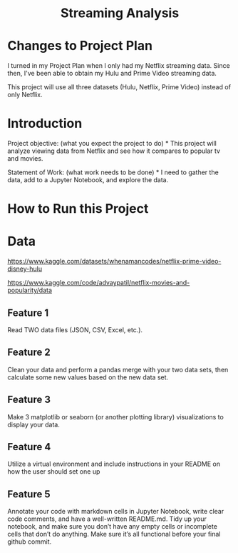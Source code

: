 <h1 align="center"><strong>Streaming Analysis</strong></h1>

# Changes to Project Plan
I turned in my Project Plan when I only had my Netflix streaming data. Since then, I've been able to obtain my Hulu and Prime Video streaming data. 

This project will use all three datasets (Hulu, Netflix, Prime Video) instead of only Netflix.

Introduction
=

Project objective: (what you expect the project to do) *
This project will analyze viewing data from Netflix and see how it compares to popular tv and movies. 

Statement of Work:  (what work needs to be done) *
I need to gather the data, add to a Jupyter Notebook, and explore the data. 

# How to Run this Project

# Data
https://www.kaggle.com/datasets/whenamancodes/netflix-prime-video-disney-hulu

https://www.kaggle.com/code/advaypatil/netflix-movies-and-popularity/data

## Feature 1
Read TWO data files (JSON, CSV, Excel, etc.). 

## Feature 2
Clean your data and perform a pandas merge with your two data sets, then calculate some new values based on the new data set.  

## Feature 3
Make 3 matplotlib or seaborn (or another plotting library) visualizations to display your data.

## Feature 4
Utilize a virtual environment and include instructions in your README on how the user should set one up

## Feature 5
Annotate your code with markdown cells in Jupyter Notebook, write clear code comments, and have a well-written README.md. Tidy up your notebook, and make sure you don’t have any empty cells or incomplete cells that don’t do anything. Make sure it’s all functional before your final github commit.
